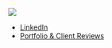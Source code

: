 ![](hey.gif)

- [LinkedIn](https://www.linkedin.com/in/khavnguyen/)
- [Portfolio & Client Reviews](https://twitter.com/i/events/1187846378233294848)
